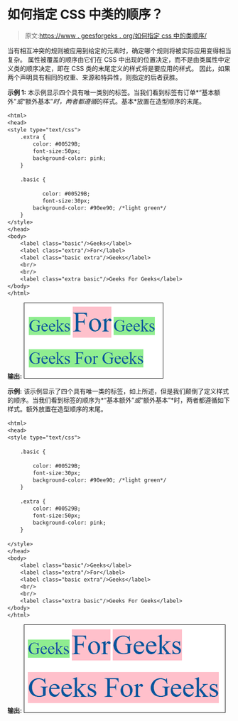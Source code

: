 # 如何指定 CSS 中类的顺序？

> 原文:[https://www . geesforgeks . org/如何指定 css 中的类顺序/](https://www.geeksforgeeks.org/how-to-specify-the-order-of-classes-in-css/)

当有相互冲突的规则被应用到给定的元素时，确定哪个规则将被实际应用变得相当复杂。
属性被覆盖的顺序由它们在 CSS 中出现的位置决定，而不是由类属性中定义类的顺序决定，即在 CSS 类的末尾定义的样式将是要应用的样式。
因此，如果两个声明具有相同的权重、来源和特异性，则指定的后者获胜。

**示例 1:** 本示例显示四个具有唯一类别的标签。当我们看到标签有订单*“基本额外”*或*“额外基本”*时，两者都遵循*的样式。基本*放置在造型顺序的末尾。

```
<html>
<head>
<style type="text/css">
    .extra {
        color: #00529B;
        font-size:50px;        
        background-color: pink;
    }

    .basic {

           color: #00529B;
           font-size:30px;        
        background-color: #90ee90; /*light green*/
    }
</style>
</head>
<body>
    <label class="basic"/>Geeks</label>
    <label class="extra"/>For</label>
    <label class="basic extra"/>Geeks</label>
    <br/>
    <br/>
    <label class="extra basic"/>Geeks For Geeks</label>    
</body>
</html>
```

**输出:**
![](img/e80e259e2f13aba128f5ea704114c526.png)

**示例:**
该示例显示了四个具有唯一类的标签，如上所述，但是我们颠倒了定义样式的顺序。当我们看到标签的顺序为*“基本额外”*或*“额外基本”*时，两者都遵循如下样式。额外放置在造型顺序的末尾。

```
<html>
<head>
<style type="text/css">

    .basic {

        color: #00529B;
        font-size:30px;     
        background-color: #90ee90; /*light green*/
    }

    .extra {
        color: #00529B;
        font-size:50px;     
        background-color: pink;
    }

</style>
</head>
<body>
    <label class="basic"/>Geeks</label>
    <label class="extra"/>For</label>
    <label class="basic extra"/>Geeks</label>
    <br/>
    <br/>
    <label class="extra basic"/>Geeks For Geeks</label> 
</body>
</html>
```

**输出:**
![](img/0dfe3ad7eb6aff1ebfe3096b73679baa.png)